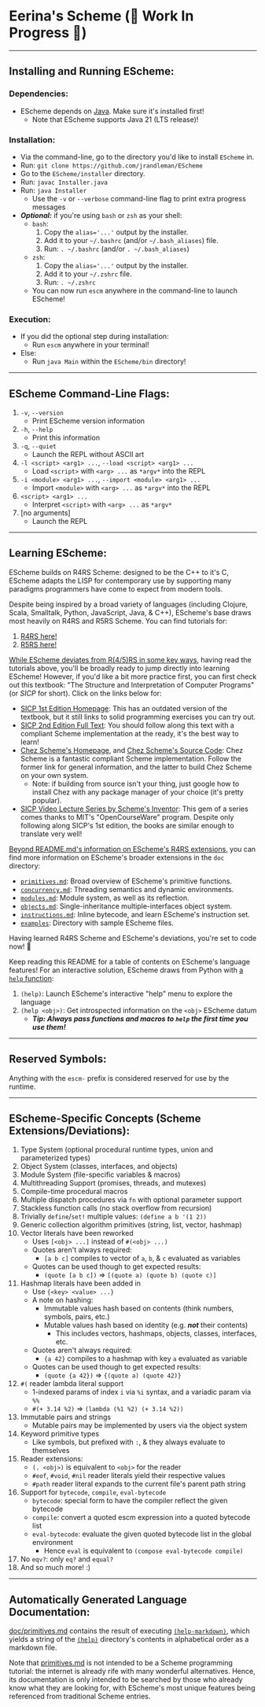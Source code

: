 <!-- README.md -->

# Eerina's Scheme (🚧 Work In Progress 🚧)

---

## Installing and Running EScheme:

### Dependencies:

- EScheme depends on [Java](https://adoptium.net). Make sure it's installed first!
  - Note that EScheme supports Java 21 (LTS release)!

### Installation:

- Via the command-line, go to the directory you'd like to install `EScheme` in.
- Run: `git clone https://github.com/jrandleman/EScheme`
- Go to the `EScheme/installer` directory.
- Run: `javac Installer.java`
- Run: `java Installer`
  - Use the `-v` or `--verbose` command-line flag to print extra progress messages
- **_Optional:_** if you're using `bash` or `zsh` as your shell:
  - `bash`:
    1. Copy the `alias='...'` output by the installer.
    2. Add it to your `~/.bashrc` (and/or `~/.bash_aliases`) file.
    3. Run: `. ~/.bashrc` (and/or `. ~/.bash_aliases`)
  - `zsh`:
    1. Copy the `alias='...'` output by the installer.
    2. Add it to your `~/.zshrc` file.
    3. Run: `. ~/.zshrc`
  - You can now run `escm` anywhere in the command-line to launch EScheme!

### Execution:

- If you did the optional step during installation:
  - Run `escm` anywhere in your terminal!
- Else:
  - Run `java Main` within the `EScheme/bin` directory!

---

## EScheme Command-Line Flags:

1. `-v`, `--version`
   - Print EScheme version information
2. `-h`, `--help`
   - Print this information
3. `-q`, `--quiet`
   - Launch the REPL without ASCII art
4. `-l <script> <arg1> ...`, `--load <script> <arg1> ...`
   - Load `<script>` with `<arg> ...` as `*argv*` into the REPL
5. `-i <module> <arg1> ...`, `--import <module> <arg1> ...`
   - Import `<module>` with `<arg> ...` as `*argv*` into the REPL
6. `<script> <arg1> ...`
   - Interpret `<script>` with `<arg> ...` as `*argv*`
7. \[no arguments\]
   - Launch the REPL

---

## Learning EScheme:

EScheme builds on R4RS Scheme: designed to be the C++ to it's C, EScheme adapts
the LISP for contemporary use by supporting many paradigms programmers have come
to expect from modern tools.

Despite being inspired by a broad variety of languages (including Clojure, Scala,
Smalltalk, Python, JavaScript, Java, & C++), EScheme's base draws most heavily on
R4RS and R5RS Scheme. You can find tutorials for:

1. [R4RS here!](https://people.csail.mit.edu/jaffer/r4rs_toc.html)
2. [R5RS here!](https://groups.csail.mit.edu/mac/ftpdir/scheme-reports/r5rs-html/r5rs_toc.html)

[While EScheme deviates from R(4/5)RS in some key ways](#escheme-specific-concepts-scheme-extensionsdeviations), having read the tutorials
above, you'll be broadly ready to jump directly into learning EScheme! However,
if you'd like a bit more practice first, you can first check out this textbook:
"The Structure and Interpretation of Computer Programs" (or _SICP_ for short).
Click on the links below for:

- [SICP 1st Edition Homepage](https://mitp-content-server.mit.edu/books/content/sectbyfn/books_pres_0/6515/sicp.zip/index.html): This has an outdated version of the textbook,
  but it still links to solid programming exercises you can try out.
- [SICP 2nd Edition Full Text](https://web.mit.edu/6.001/6.037/sicp.pdf): You should follow along this text with a
  compliant Scheme implementation at the ready, it's the best way to learn!
- [Chez Scheme's Homepage](https://cisco.github.io/ChezScheme/), and [Chez Scheme's Source Code](https://github.com/cisco/ChezScheme): Chez Scheme is a
  fantastic compliant Scheme implementation. Follow the former link for
  general information, and the latter to build Chez Scheme on your own system.
  - Note: if building from source isn't your thing, just google how to install
    Chez with any package manager of your choice (it's pretty popular).
- [SICP Video Lecture Series by Scheme's Inventor](https://ocw.mit.edu/courses/6-001-structure-and-interpretation-of-computer-programs-spring-2005/video_galleries/video-lectures/): This gem of a series comes
  thanks to MIT's "OpenCourseWare" program. Despite only following along
  SICP's 1st edition, the books are similar enough to translate very well!

[Beyond README.md's information on EScheme's R4RS extensions](#escheme-specific-concepts-scheme-extensionsdeviations), you can find more
information on EScheme's broader extensions in the `doc` directory:

- [`primitives.md`](https://github.com/jrandleman/EScheme/tree/main/doc/primitives.md): Broad overview of EScheme's primitive functions.
- [`concurrency.md`](https://github.com/jrandleman/EScheme/tree/main/doc/concurrency.md): Threading semantics and dynamic environments.
- [`modules.md`](https://github.com/jrandleman/EScheme/blob/main/doc/modules.md): Module system, as well as its reflection.
- [`objects.md`](https://github.com/jrandleman/EScheme/blob/main/doc/objects.md): Single-inheritance multiple-interfaces object system.
- [`instructions.md`](https://github.com/jrandleman/EScheme/blob/main/doc/instructions.md): Inline bytecode, and learn EScheme's instruction set.
- [`examples`](https://github.com/jrandleman/EScheme/tree/main/doc/examples): Directory with sample EScheme files.

Having learned R4RS Scheme and EScheme's deviations, you're set to code now! 🙌

Keep reading this README for a table of contents on EScheme's language features!
For an interactive solution, EScheme draws from Python with [a `help` function](https://github.com/jrandleman/EScheme/tree/main/doc/primitives.md#help):

1. `(help)`: Launch EScheme's interactive "help" menu to explore the language
2. `(help <obj>)`: Get introspected information on the `<obj>` EScheme datum
   - **_Tip: Always pass functions and macros to `help` the first time you use them!_**

---

## Reserved Symbols:

Anything with the `escm-` prefix is considered reserved for use by the runtime.

---

## EScheme-Specific Concepts (Scheme Extensions/Deviations):

1. Type System (optional procedural runtime types, union and parameterized types)
2. Object System (classes, interfaces, and objects)
3. Module System (file-specific variables & macros)
4. Multithreading Support (promises, threads, and mutexes)
5. Compile-time procedural macros
6. Multiple dispatch procedures via `fn` with optional parameter support
7. Stackless function calls (no stack overflow from recursion)
8. Trivially `define`/`set!` multiple values: `(define a b '(1 2))`
9. Generic collection algorithm primitives (string, list, vector, hashmap)
10. Vector literals have been reworked
    - Uses `[<obj> ...]` instead of `#(<obj> ...)`
    - Quotes aren't always required:
      - `[a b c]` compiles to vector of `a`, `b`, & `c` evaluated as variables
    - Quotes can be used though to get expected results:
      - `(quote [a b c])` => `[(quote a) (quote b) (quote c)]`
11. Hashmap literals have been added in
    - Use `{<key> <value> ...}`
    - A note on hashing:
      - Immutable values hash based on contents (think numbers, symbols, pairs, etc.)
      - Mutable values hash based on identity (e.g. **_not_** their contents)
        - This includes vectors, hashmaps, objects, classes, interfaces, etc.
    - Quotes aren't always required:
      - `{a 42}` compiles to a hashmap with key `a` evaluated as variable
    - Quotes can be used though to get expected results:
      - `(quote {a 42})` => `{(quote a) (quote 42)}`
12. `#(` reader lambda literal support
    - 1-indexed params of index `i` via `%i` syntax, and a variadic param via `%%`
    - `#(+ 3.14 %2)` => `(lambda (%1 %2) (+ 3.14 %2))`
13. Immutable pairs and strings
    - Mutable pairs may be implemented by users via the object system
14. Keyword primitive types
    - Like symbols, but prefixed with `:`, & they always evaluate to themselves
15. Reader extensions:
    - `(. <obj>)` is equivalent to `<obj>` for the reader
    - `#eof`, `#void`, `#nil` reader literals yield their respective values
    - `#path` reader literal expands to the current file's parent path string
16. Support for `bytecode`, `compile`, `eval-bytecode`
    - `bytecode`: special form to have the compiler reflect the given bytecode
    - `compile`: convert a quoted escm expression into a quoted bytecode list
    - `eval-bytecode`: evaluate the given quoted bytecode list in the global environment
      - Hence `eval` is equivalent to `(compose eval-bytecode compile)`
17. No `eqv?`: only `eq?` and `equal?`
18. And so much more! :)

---

## Automatically Generated Language Documentation:

[doc/primitives.md](https://github.com/jrandleman/EScheme/blob/main/doc/primitives.md) contains the result of executing [`(help-markdown)`](https://github.com/jrandleman/EScheme/blob/main/doc/primitives.md#help-markdown), which
yields a string of the [`(help)`](https://github.com/jrandleman/EScheme/tree/main/doc/primitives.md#help) directory's contents in alphabetical order as
a markdown file.

Note that [primitives.md](https://github.com/jrandleman/EScheme/blob/main/doc/primitives.md) is not intended to be a Scheme programming tutorial: the internet
is already rife with many wonderful alternatives. Hence, its documentation is only
intended to be searched by those who already know what they are looking for, with
EScheme's most unique features being referenced from traditional Scheme entries.
